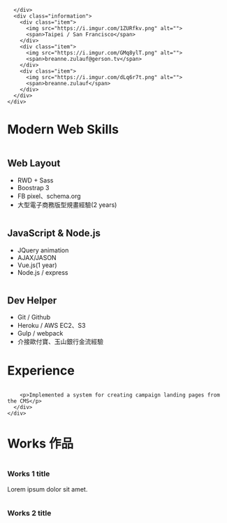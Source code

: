 <!DOCTYPE html>
<html lang="en">

<head>
  <meta charset="UTF-8">
  <meta name="viewport" content="width=device-width, initial-scale=1.0">
  <link href="https://fonts.googleapis.com/css2?family=Lato:wght@400;700&family=Noto+Sans+TC:wght@400;500;700&display=swap" rel="stylesheet">
  <title>Document</title>
</head>


      </div>
      <div class="information">
        <div class="item">
          <img src="https://i.imgur.com/1ZURfkv.png" alt="">
          <span>Taipei / San Francisco</span>
        </div>
        <div class="item">
          <img src="https://i.imgur.com/GMq8ylT.png" alt="">
          <span>breanne.zulauf@gerson.tv</span>
        </div>
        <div class="item">
          <img src="https://i.imgur.com/dLq6r7t.png" alt="">
          <span>breanne.zulauf</span>
        </div>
      </div>
    </div>
  </div>

  <div class="skill">
    <h1>Modern Web Skills</h1>
    <div class="container">
      <div class="item">
        <img src="https://i.imgur.com/swEfbgK.png" alt="">
        <div class="text">
          <h2>Web Layout</h2>
          <ul>
            <li>RWD + Sass</li>
            <li>Boostrap 3</li>
            <li>FB pixel、schema.org</li>
            <li>大型電子商務版型規畫經驗(2 years)</li>
          </ul>
        </div>
      </div>
      <div class="item">
        <img src="https://i.imgur.com/DfcM3mq.png" alt="">
        <div class="text">
          <h2>JavaScript & Node.js</h2>
          <ul>
            <li>JQuery animation</li>
            <li>AJAX/JASON</li>
            <li>Vue.js(1 year)</li>
            <li>Node.js / express</li>
          </ul>
        </div>
      </div>
      <div class="item">
        <img src="https://i.imgur.com/hbNTe52.png" alt="">
        <div class="text">
          <h2>Dev Helper</h2>
          <ul>
            <li>Git / Github</li>
            <li>Heroku / AWS EC2、S3</li>
            <li>Gulp / webpack</li>
            <li>介接歐付寶、玉山銀行金流經驗</li>
          </ul>
        </div>
      </div>
    </div>
  </div>
  <div class="experience">
    <h1>Experience</h1>
    <img src="https://i.imgur.com/Mbywjqp.png" alt="">
    <div class="item">
      <div class="text">

        <p>Implemented a system for creating campaign landing pages from the CMS</p>
      </div>
    </div>
  </div>

  <div class="work">
    <h1>Works 作品</h1>
    <div class="container">
      <div class="item">
        <div class="pic">
          <img class="move" src="https://i.imgur.com/8pGoOJ1.png" alt="">
        </div>
        <div class="text">
          <h3>Works 1 title</h3>
          <p>Lorem ipsum dolor sit amet.</p>
        </div>
      </div>
      <div class="item">
        <div class="pic">
          <img class="change" src="https://i.imgur.com/ufNgShQ.png" alt="">
        </div>
        <div class="text">
          <h3>Works 2 title</h3>

  </div>
</body>

</html>
